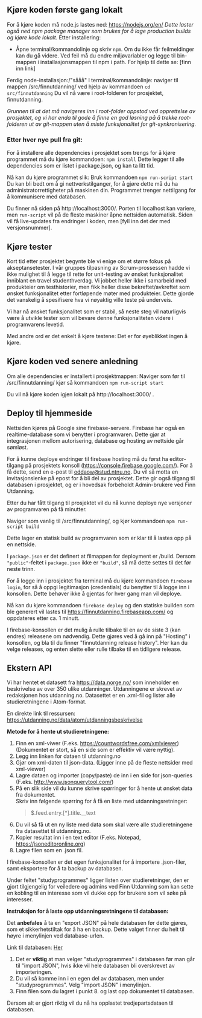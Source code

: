 ﻿## Kjøre koden første gang lokalt

For å kjøre koden må node.js lastes ned:
https://nodejs.org/en/
*Dette laster også ned npm package manager som brukes for å lage production builds og kjøre kode lokalt.*
Etter installering:
- Åpne terminal/kommandolinje og skriv `npm`. Om du ikke får feilmeldinger kan du gå videre.
Ved feil må du endre miljøvariabler og legge til bin-mappen i installasjonsmappen til npm i path. For hjelp til dette se: [finn inn link]

Ferdig node-installasjon:/"sååå"
I terminal/kommandolinje: naviger til mappen /src/finnutdanning/ ved hjelp av kommandoen 
	`cd src/finnutdanning`
Du vil nå være i root-folderen for prosjektet, finnutdanning.
 
*Grunnen til at det må navigeres inn i root-folder oppstod ved opprettelse av prosjektet,
og vi har enda til gode å finne en god løsning på å trekke root-folderen ut av git-mappen uten å miste funksjonalitet for git-synkronisering.*

### Etter hver nye pull fra git:
For å installere alle dependencies i prosjektet som trengs for å kjøre programmet må du kjøre kommandoen: 
	`npm install`
Dette legger til alle dependencies som er listet i package.json, og kan ta litt tid.

Nå kan du kjøre programmet slik:
Bruk kommandoen `npm run-script start`
Du kan bli bedt om å gi nettverkstilganger, for å gjøre dette må du ha administratorrettigheter på maskinen din. Programmet trenger nettilgang for å kommunisere med databasen.

Du finner nå siden på http://localhost:3000/. Porten til localhost kan variere, men `run-script` vil på de fleste maskiner åpne nettsiden automatisk. Siden vil få live-updates fra endringer i koden, men [fyll inn det der med versjonsnummer].

## Kjøre tester

Kort tid etter prosjektet begynte ble vi enige om et større fokus på akseptansetester. I vår gruppes tilpasning av Scrum-prossessen
hadde vi ikke mulighet til å legge til rette for unit-testing av ønsket funksjonalitet inniblant en travel studenthverdag. Vi 
jobbet heller ikke i samarbeid med produkteier om testhistorier, men fikk heller disse bekreftet/avkreftet som ønsket funksjonalitet
etter fortløpende møter med produkteier. Dette gjorde det vanskelig å spesifisere hva vi nøyaktig ville teste på underveis.

Vi har nå ønsket funksjonalitet som er stabil, så neste steg vil naturligvis være å utvikle tester som vil bevare denne funksjonaliteten
videre i programvarens levetid. 

Med andre ord er det enkelt å kjøre testene: Det er for øyeblikket ingen å kjøre.

## Kjøre koden ved senere anledning

Om alle dependencies er installert i prosjektmappen:
Naviger som før til /src/finnutdanning/
kjør så kommandoen `npm run-script start`

Du vil nå kjøre koden igjen lokalt på http://localhost:3000/ .

## Deploy til hjemmeside

Nettsiden kjøres på Google sine firebase-servere. Firebase har også en realtime-database som vi benytter i programvaren.
Dette gjør at integrasjonen mellom autorisering, database og hosting av nettside går sømløst. 

For å kunne deploye endringer til firebase hosting må du først ha editor-tilgang på prosjektets konsoll (https://console.firebase.google.com/). 
For å få dette, send en e-post til oddaow@stud.ntnu.no. Du vil så motta en invitasjonslenke på epost for å bli del av prosjektet.
Dette gir også tilgang til databasen i prosjektet, og er i hovedsak forbeholdt Admin-brukere ved Finn Utdanning.

Etter du har fått tilgang til prosjektet vil du nå kunne deploye nye versjoner av programvaren på få minutter.

Naviger som vanlig til /src/finnutdanning/, og kjør kommandoen `npm run-script build`

Dette lager en statisk build av programvaren som er klar til å lastes opp på en nettside. 

I `package.json` er det definert at filmappen for deployment er /build. Dersom `"public"`-feltet i `package.json` ikke er `"build"`, så må dette settes til det før neste trinn.

For å logge inn i prosjektet fra terminal må du kjøre kommandoen `firebase login`, for så å oppgi legitimasjon (credentials) du benytter til å logge inn i konsollen.
Dette behøver ikke å gjentas for hver gang man vil deploye.

Nå kan du kjøre kommandoen `firebase deploy` og den statiske builden som ble generert vil lastes til 
https://finnutdanning.firebaseapp.com/ og oppdateres etter ca. 1 minutt. 

I firebase-konsollen er det mulig å rulle tilbake til en av de siste 3 (kan endres) releasene om nødvendig. Dette gjøres ved å gå inn
på "Hosting" i konsollen, og bla til du finner "finnutdanning release history". Her kan du velge releases, og enten slette eller rulle tilbake til en tidligere release.

## Ekstern API

Vi har hentet et datasett fra https://data.norge.no/ som inneholder en beskrivelse av over 350 ulike utdanninger. Utdanningene er skrevet av redaksjonen hos utdanning.no.
Datasettet er en .xml-fil og lister alle studieretningene i Atom-format.

En direkte link til ressursen: https://utdanning.no/data/atom/utdanningsbeskrivelse

**Metode for å hente ut studieretningene:**
1. Finn en xml-viwer (F.eks. https://countwordsfree.com/xmlviewer) (Dokumentet er stort, så en side som er effektiv vil være nyttig).
2. Legg inn linken for dataen til utdanning.no
3. Gjør om xml-daten til json-data. (Ligger inne på de fleste nettsider med xml-viewer)
4. Lagre dataen og importer (copy/paste) de inn i en side for json-queries (F.eks. http://www.jsonquerytool.com/)
5. På en slik side vil du kunne skrive spørringer for å hente ut ønsket data fra dokumentet.  
   Skriv inn følgende spørring for å få en liste med utdanningsretninger: 
    >  $.feed.entry.[*].title.__text
6. Du vil så få ut en ny liste med data som skal være alle studieretningene fra datasettet til utdanning.no.
7. Kopier resultat inn i en text editor (F.eks. Notepad, https://jsoneditoronline.org)
8. Lagre filen som en .json fil.

I firebase-konsollen er det egen funksjonalitet for å importere .json-filer, samt eksportere for å ta backup av databasen. 

Under feltet "studyprogrammes" ligger listen over studieretninger, den er gjort tilgjengelig for veiledere og admins ved Finn Utdanning som
kan sette en kobling til en interesse som vil dukke opp for brukere som vil søke på interesser. 

**Instruksjon for å laste opp utdanningsretningene til databasen:**

Det **anbefales** å ta en "export JSON" på hele databasen før dette gjøres, som et sikkerhetstiltak for å ha en backup. 
Dette valget finner du helt til høyre i menylinjen ved database-urlen.

Link til databasen: [Her](https://console.firebase.google.com/project/finnutdanning/database/finnutdanning/data)

1. Det er **viktig** at man velger "studyprogrammes" i databasen før man går til "import JSON", hvis ikke vil hele databasen bli overskrevet av importeringen.
2. Du vil så komme inn i en egen del av databasen, men under "studyprogrammes". Velg "import JSON" i menylinjen.
3. Finn filen som du lagret i punkt 8. og last opp dokumentet til databasen.

Dersom alt er gjort riktig vil du nå ha opplastet tredjepartsdataen til databasen. 
